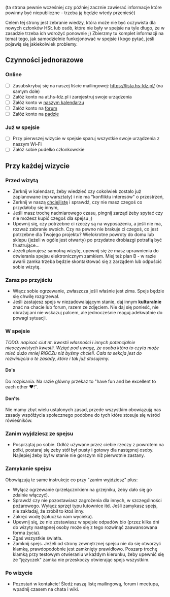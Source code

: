 (ta strona pewnie wcześniej czy później zacznie zawierać informacje które powinny być niepubliczne - trzeba ją będzie wtedy przenieść)

Celem tej strony jest zebranie wiedzy, która może nie być oczywista dla nowych członków HSŁ lub osób, które nie były w spejsie na tyle długo, że w zasadzie trzeba ich wdrożyć ponownie ;) Zbierzmy tu komplet informacji na temat tego, jak samodzielnie funkcjonować w spejsie i kogo pytać, jeśli pojawią się jakiekolwiek problemy.

## Czynności jednorazowe

### Online

- [ ] Zasubskrybuj się na naszej liście mailingowej: https://lista.hs-ldz.pl/ (na samym dole)
- [ ] Załóż konto na at.hs-ldz.pl i zarejestruj swoje urządzenia
- [ ] Załóż konto w [naszym kalendarzu](https://wiki.hs-ldz.pl/Wsp%C3%B3%C5%82dzielony-kalendarz-i-lista-kontakt%C3%B3w)
- [ ] Załóż konto na [forum](https://forum.hs-ldz.pl)
- [ ] Załóż konto na [padzie](https://pad.hs-ldz.pl)

### Już w spejsie

- [ ] Przy pierwszej wizycie w spejsie sparuj wszystkie swoje urządzenia z naszym Wi-Fi
- [ ] Załóż sobie pudełko członkowskie

## Przy każdej wizycie

### Przed wizytą

* Zerknij w kalendarz, żeby wiedzieć czy cokolwiek zostało już zaplanowane (np warsztaty) i nie ma "konfliktu interesów" o przestrzeń,
* Zerknij w naszą [chciejlistę](https://pad.hs-ldz.pl/zJTFVOuMSLCqr8MAXqGnjQ) i sprawdź, czy nie masz czegoś co przydałoby się innym,
* Jeśli masz trochę nadmiarowego czasu, pingnij zarząd żeby spytać czy nie możesz kupić czegoś dla spejsu ;)
* Upewnij się, czy potrzebne ci rzeczy są na wyposażeniu, a jeśli nie ma, rozważ zabranie swoich. Czy na pewno nie brakuje ci czegoś, co jest potrzebne dla Twojego projektu? Wielokrotne powroty do domu lub sklepu (jeżeli w ogóle jest otwarty) po przydatne drobiazgi potrafią być frustrujące...
* Jeżeli planujesz samotną wizytę, upewnij się że masz uprawnienia do otwierania spejsu elektronicznym zamkiem. Miej też plan B - w razie awarii zamka trzeba będzie skontaktować się z zarządem lub odpuścić sobie wizytę.

### Zaraz po przyjściu

* Włącz sobie ogrzewanie, zwłaszcza jeśli właśnie jest zima. Spejs będzie się chwilę rozgrzewał.
* Jeśli zastajesz spejs w niezadowalającym stanie, daj innym **kulturalnie** znać na chacie lub forum, razem ze zdjęciem. Nie daj się ponieść, nie obrażaj ani nie wskazuj palcem, ale jednocześnie reaguj adekwatnie do powagi sytuacji.

### W spejsie

*TODO: napisać ciut nt. kwestii własności i innych potencjalnie nieoczywistych kwestii. Wziąć pod uwagę, że osoba która to czyta może mieć dużo mniej RiGCZu niż byśmy chcieli. Cała ta sekcja jest do rozwinięcia o te zasady, które i tak już stosujemy.*

#### Do's

Do rozpisania. Na razie główny przekaz to "have fun and be excellent to each other ❤!".

#### Don'ts

Nie mamy zbyt wielu ustalonych zasad, przede wszystkim obowiązują nas zasady współżycia społecznego podobne do tych które stosuje się wśród rówieśników.

### Zanim wyjdziesz ze spejsu

* Posprzątaj po sobie. Odłóż używane przez ciebie rzeczy z powrotem na półki, postaraj się żeby stół był pusty i gotowy dla następnej osoby. Najlepiej żeby był w stanie nie gorszym niż pierwotnie zastany.

### Zamykanie spejsu

Obowiązują te same instrukcje co przy "zanim wyjdziesz" plus:

* Wyłącz ogrzewanie (przełącznikiem na grzejniku, żeby dało się go zdalnie włączyć).
* Sprawdź czy nie pozostawiasz zagrożenia dla innych, w szczególności pożarowego. Wyłącz sprzęt typu lutownice itd. Jeśli zamykasz spejs, nie zakładaj, że zrobił to ktoś inny.
* Zakręć wodę (spłuczka nam wycieka).
* Upewnij się, że nie zostawiasz w spejsie odpadów bio (przez kilka dni do wizyty następnej osoby może się z tego rozwinąć zaawansowana forma życia).
* Zgaś wszystkie światła.
* Zamknij spejs. Jeżeli od strony zewnętrznej spejsu nie da się otworzyć klamką, prawdopodobnie jest zamknięty prawidłowo. Poszarp trochę klamką przy testowym otwieraniu w każdym kierunku, żeby upewnić się że "języczek" zamka nie przeskoczy otwierając spejs wszystkim.

### Po wizycie

* Pozostań w kontakcie! Śledź naszą listę mailingową, forum i meetupa, wpadnij czasem na chata i wiki.